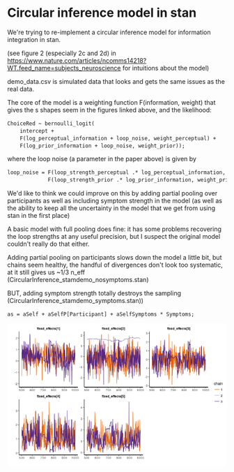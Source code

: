 
# Circular inference model in stan

We're trying to re-implement a circular inference model for information integration in stan.

(see figure 2 (especially 2c and 2d) in https://www.nature.com/articles/ncomms14218?WT.feed_name=subjects_neuroscience for intuitions about the model)

demo_data.csv is simulated data that looks and gets the same issues as the real data.

The core of the model is a weighting function F(information, weight) that gives the s shapes seem in the figures linked above, and the likelihood:

```stan
ChoiceRed ~ bernoulli_logit(
    intercept + 
    F(log_perceptual_information + loop_noise, weight_perceptual) +
    F(log_prior_information + loop_noise, weight_prior));
```

where the loop noise (a parameter in the paper above) is given by

```stan
loop_noise = F(loop_strength_perceptual .* log_perceptual_information, weight_perceptual) +
             F(loop_strength_prior .* log_prior_information, weight_prior);
```

We'd like to think we could improve on this by adding partial pooling over participants as well as including symptom strength in the model (as well as the ability to keep all the uncertainty in the model that we get from using stan in the first place)

A basic model with full pooling does fine: it has some problems recovering the loop strengths at any useful precision, but I suspect the original model couldn't really do that either.

Adding partial pooling on participants slows down the model a little bit, but chains seem healthy, the handful of divergences don't look too systematic, at it still gives us ~1/3 n_eff
(CircularInference_stamdemo_nosymptoms.stan)

BUT, adding symptom strength totally destroys the sampling
(CircularInference_stamdemo_symptoms.stan))
```
as = aSelf + aSelfP[Participant] + aSelfSymptoms * Symptoms;
```

![Symptom model: bad traceplot](symptoms_badtrace.png)